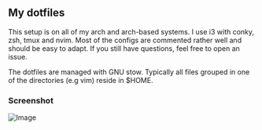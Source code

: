 ## My dotfiles

This setup is on all of my arch and arch-based systems. I use i3 with conky,
zsh, tmux and nvim. Most of the configs are commented rather well and should be
easy to adapt. If you still have questions, feel free to open an issue.

The dotfiles are managed with GNU stow. Typically all files grouped in one of
the directories (e.g vim) reside in $HOME.

### Screenshot

![Image](http://s17.postimg.org/gth2kutcf/scrot_2016_03_08_14_43_55.png "scrot")
